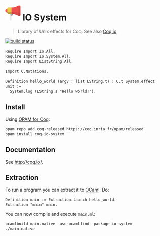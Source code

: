 # ![Logo](https://raw.githubusercontent.com/clarus/icons/master/megaphone-48.png) IO System
> Library of Unix effects for Coq. See also [Coq.io](http://coq.io/).

[![build status](https://img.shields.io/travis/coq-io/system.svg)](https://travis-ci.org/coq-io/system)

    Require Import Io.All.
    Require Import Io.System.All.
    Require Import ListString.All.

    Import C.Notations.

    Definition hello_world (argv : list LString.t) : C.t System.effect unit :=
      System.log (LString.s "Hello world!").

## Install
Using [OPAM for Coq](coq.io/opam/):

    opam repo add coq-released https://coq.inria.fr/opam/released
    opam install coq-io-system

## Documentation
See http://coq.io/.

## Extraction
To run a program you can extract it to [OCaml](https://ocaml.org/). Do:

    Definition main := Extraction.launch hello_world.
    Extraction "main" main.

You can now compile and execute `main.ml`:

    ocamlbuild main.native -use-ocamlfind -package io-system
    ./main.native
